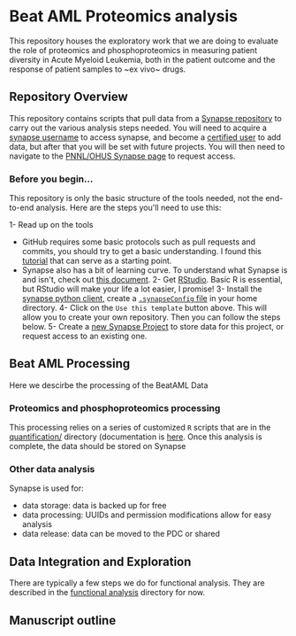 # Beat AML Proteomics analysis
This repository houses the exploratory work that we are doing to evaluate the role of proteomics and phosphoproteomics in measuring patient diversity in Acute Myeloid Leukemia, both in the patient outcome and the response of patient samples to ~ex vivo~ drugs.


## Repository Overview

This repository contains scripts that pull data from a [Synapse repository](http://synapse.org/ptrc) to carry out the various analysis steps needed. You will need to acquire a [synapse username](http://synapse.org/register) to access synapse, and become a [certified user](https://docs.synapse.org/articles/accounts_certified_users_and_profile_validation.html) to add data, but after that you will be set with future projects. You will then need to navigate to the [PNNL/OHUS Synapse page](http://synapse.org/ptrc) to request access.


### Before you begin...
This repository is only the basic structure of the tools needed, not the end-to-end analysis. Here are the steps you'll need to use this:

1- Read up on the tools
  - GitHub requires some basic protocols such as pull requests and commits, you should try to get a basic understanding. I found this [tutorial](https://medium.com/@jonathanmines/the-ultimate-github-collaboration-guide-df816e98fb67) that can serve as a starting point.
  - Synapse also has a bit of learning curve. To understand what Synapse is and isn't, check out [this document](https://docs.synapse.org/articles/getting_started.html).
2- Get [RStudio](http://rstudio.org). Basic R is essential, but RStudio will make your life a lot easier, I promise!
3- Install the [synapse python client](https://python-docs.synapse.org/build/html/index.html), create a [`.synapseConfig` file](https://python-docs.synapse.org/build/html/Credentials.html) in your home directory.
4- Click on the `Use this template` button above. This will allow you to create your own repository. Then you can follow the steps below.
5- Create a [new Synapse Project](https://docs.synapse.org/articles/getting_started.html#making-and-managing-projects-in-synapse) to store data for this project, or request access to an existing one.

###

## Beat AML Processing
Here we descirbe the processing of the BeatAML Data

### Proteomics and phosphoproteomics processing
This processing relies on a series of customized `R` scripts that are in the [quantification/](./quantification) directory (documentation is [here](./quantification/README.md). Once this analysis is complete, the data should be stored on Synapse

### Other data analysis
Synapse is used for:
- data storage: data is backed up for free
- data processing: UUIDs and permission modifications allow for easy analysis
- data release: data can be moved to the PDC or shared


## Data Integration and Exploration
There are typically a few steps we do for functional analysis. They are described in the [functional analysis](./functional) directory for now.


## Manuscript outline
